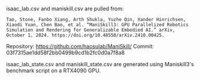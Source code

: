 isaac_lab.csv and maniskill.csv are pulled from:
```
Tao, Stone, Fanbo Xiang, Arth Shukla, Yuzhe Qin, Xander Hinrichsen, Xiaodi Yuan, Chen Bao, et al. “ManiSkill3: GPU Parallelized Robotics Simulation and Rendering for Generalizable Embodied AI.” arXiv, October 1, 2024. https://doi.org/10.48550/arXiv.2410.00425.
```

Repository: https://github.com/haosulab/ManiSkill/
Commit: 03f7315ae1dd58f2bb0499b9cd1b2fc0d0a7f8a8

isaac_lab_state.csv and maniskill_state.csv are generated using Maniskill3's benchmark script on a RTX4090 GPU.
